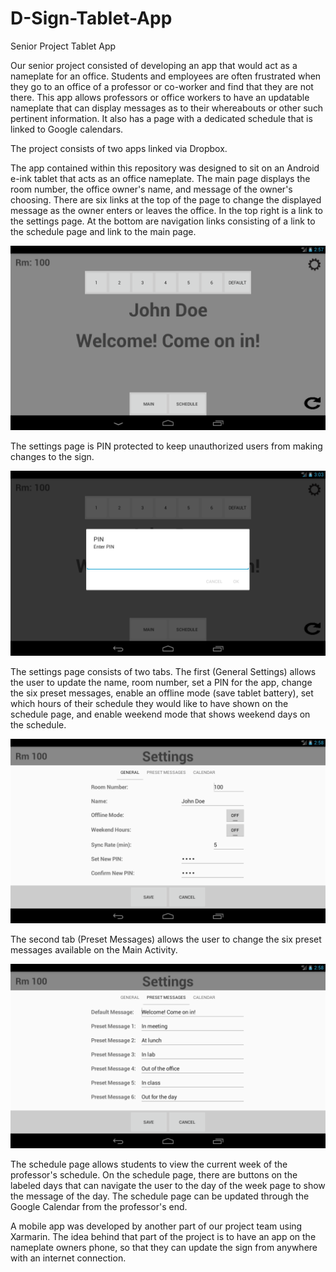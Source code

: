 # D-Sign-Tablet-App
Senior Project Tablet App

Our senior project consisted of developing an app that would act as a nameplate for an office. Students and employees are often frustrated when they go to an office of a professor or co-worker and find that they are not there. This app allows professors or office workers to have an updatable nameplate that can display messages as to their whereabouts or other such pertinent information. It also has a page with a dedicated schedule that is linked to Google calendars.

The project consists of two apps linked via Dropbox. 

The app contained within this repository was designed to sit on an Android e-ink tablet that acts as an office nameplate. The main page displays the room number, the office owner's name, and message of the owner's choosing. There are six links at the top of the page to change the displayed message as the owner enters or leaves the office. In the top right is a link to the settings page. At the bottom are navigation links consisting of a link to the schedule page and link to the main page.

![Alt text](/screenshots/dSignMain.png)

The settings page is PIN protected to keep unauthorized users from making changes to the sign.

![Alt text](/screenshots/dSignPin.png)

The settings page consists of two tabs. The first (General Settings) allows the user to update the name, room number, set a PIN for the app, change the six preset messages, enable an offline mode (save tablet battery), set which hours of their schedule they would like to have shown on the schedule page, and enable weekend mode that shows weekend days on the schedule.

![Alt_text](/screenshots/dSignGenSettings.png)

The second tab (Preset Messages) allows the user to change the six preset messages available on the Main Activity.

![Alt_text](/screenshots/dSignMesSettings.png)


The schedule page allows students to view the current week of the professor's schedule.  On the schedule page, there are buttons on the labeled days that can navigate the user to the day of the week page to show the message of the day. The schedule page can be updated through the Google Calendar from the professor's end.  


A mobile app was developed by another part of our project team using Xarmarin. The idea behind that part of the project is to have an app on the nameplate owners phone, so that they can update the sign from anywhere with an internet connection. 
